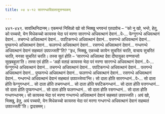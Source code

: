 ```yaml
---
title: ०४ ४-१२ सारगन्धादिदातासुत्तनवकम्

---
```


४४१-४४९. सावत्थिनिदानम्। एकमन्तं निसिन्नो खो सो भिक्खु भगवन्तं एतदवोच – ‘‘को नु खो, भन्ते, हेतु, को पच्चयो, येन मिधेकच्चो कायस्स भेदा परं मरणा सारगन्धे अधिवत्थानं देवानं…पे॰… फेग्गुगन्धे अधिवत्थानं देवानं… तचगन्धे अधिवत्थानं देवानं… पपटिकगन्धे अधिवत्थानं देवानं… पत्तगन्धे अधिवत्थानं देवानं… पुप्फगन्धे अधिवत्थानं देवानं… फलगन्धे अधिवत्थानं देवानं… रसगन्धे अधिवत्थानं देवानं… गन्धगन्धे अधिवत्थानं देवानं सहब्यतं उपपज्जती’’ति? ‘‘इध, भिक्खु, एकच्चो कायेन सुचरितं चरति, वाचाय सुचरितं चरति, मनसा सुचरितं चरति। तस्स सुतं होति – ‘सारगन्धे अधिवत्था देवा दीघायुका वण्णवन्तो सुखबहुला’ति। तस्स एवं होति – ‘अहो वताहं कायस्स भेदा परं मरणा सारगन्धे अधिवत्थानं देवानं…पे॰… फेग्गुगन्धे अधिवत्थानं देवानं… तचगन्धे अधिवत्थानं देवानं… पपटिकगन्धे अधिवत्थानं देवानं… पत्तगन्धे अधिवत्थानं देवानं… पुप्फगन्धे अधिवत्थानं देवानं… फलगन्धे अधिवत्थानं देवानं… रसगन्धे अधिवत्थानं देवानं… गन्धगन्धे अधिवत्थानं देवानं सहब्यतं उपपज्जेय्य’न्ति। सो दाता होति सारगन्धानं…पे॰… सो दाता होति फेग्गुगन्धानं… सो दाता होति तचगन्धानं… सो दाता होति पपटिकगन्धानं… सो दाता होति पत्तगन्धानं… सो दाता होति पुप्फगन्धानं… सो दाता होति फलगन्धानं… सो दाता होति रसगन्धानं… सो दाता होति गन्धगन्धानम्। सो कायस्स भेदा परं मरणा गन्धगन्धे अधिवत्थानं देवानं सहब्यतं उपपज्जति। अयं खो, भिक्खु, हेतु, अयं पच्चयो, येन मिधेकच्चो कायस्स भेदा परं मरणा गन्धगन्धे अधिवत्थानं देवानं सहब्यतं उपपज्जती’’ति। द्वादसमम्।  

